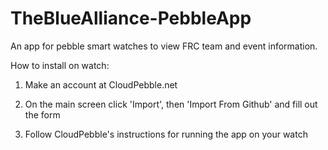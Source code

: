 TheBlueAlliance-PebbleApp
=========================

An app for pebble smart watches to view FRC team and event information.

How to install on watch:

1. Make an account at CloudPebble.net

2. On the main screen click 'Import', then 'Import From Github' and fill out the form

3. Follow CloudPebble's instructions for running the app on your watch

